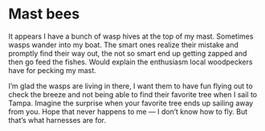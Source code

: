 # Mast bees

It appears I have a bunch of wasp hives at the top of my mast.  Sometimes wasps wander into my boat.  The smart ones realize their mistake and promptly find their way out, the not so smart end up getting zapped and then go feed the fishes.  Would explain the enthusiasm local woodpeckers have for pecking my mast.

I’m glad the wasps are living in there, I want them to have fun flying out to check the breeze and not being able to find their favorite tree when I sail to Tampa.  Imagine the surprise when your favorite tree ends up sailing away from you.  Hope that never happens to me — I don’t know how to fly.  But that’s what harnesses are for.
